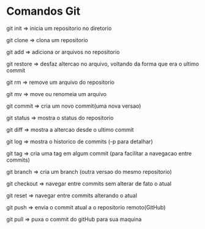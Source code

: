 # Comandos Git

git init ⇒ inicia um repositorio no diretorio

git clone ⇒ clona um repositorio

git add ⇒ adiciona or arquivos no repositorio

git restore ⇒ desfaz altercao no arquivo, voltando da forma que era o ultimo commit

git rm ⇒ remove um arquivo do repositorio

git mv ⇒ move ou renomeia um arquivo

git commit ⇒ cria um novo commit(uma nova versao)

git status ⇒ mostra o status do repositorio

git diff ⇒ mostra a altercao desde o ultimo commit

git log ⇒ mostra o historico de commits (-p para detalhar)

git tag ⇒ cria uma tag em algum commit (para facilitar a navegacao entre commits)

git branch ⇒ cria um branch (outra versao do mesmo repositorio)

git checkout ⇒ navegar entre commits sem alterar de fato o atual

git reset ⇒ navegar entre commits alterando o atual

git push ⇒ envia o commit atual a o repositorio remoto(GitHub)

git pull ⇒ puxa o commit do gitHub para sua maquina